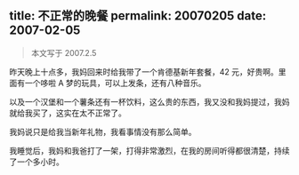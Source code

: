 title: 不正常的晚餐
permalink: 20070205
date: 2007-02-05
---

> 本文写于 2007.2.5

昨天晚上十点多，我妈回来时给我带了一个肯德基新年套餐，42 元，好贵啊。里面有一个哆啦 A 梦的玩具，可以上发条，还有八种音乐。

以及一个汉堡和一个薯条还有一杯饮料，这么贵的东西，我又没和我妈提过，我妈就给我买了，这实在太不正常了。

我妈说只是给我当新年礼物，我看事情没有那么简单。

我睡觉后，我妈和我爸打了一架，打得非常激烈，在我的房间听得都很清楚，持续了一个多小时。
